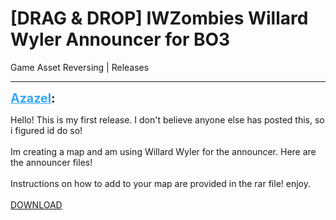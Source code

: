 # [DRAG & DROP] IWZombies Willard Wyler Announcer for BO3
Game Asset Reversing | Releases

---
<strong style="font-size: 1.4em;"><span style="text-decoration: underline;text-decoration-color: #34a7f9;"><span style="color:#34a7f9;">Azazel</span></span>:</strong>

<p>Hello! This is my first release. I don&#39;t believe anyone else has posted this, so i figured id do so! <br /><br />Im creating a map and am using Willard Wyler for the announcer. Here are the announcer files! <br /><br />Instructions on how to add to your map are provided in the rar file! enjoy.<br /><br /><a href="http://www.mediafire.com/file/6we7g0dqem1nbxl/Willard_Wyler_Announcer.rar/file">DOWNLOAD</a></p>
